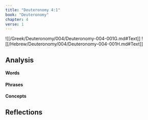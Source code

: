 ```yaml
---
title: "Deuteronomy 4:1"
book: "Deuteronomy"
chapter: 4
verse: 1
---
```

![[/Greek/Deuteronomy/004/Deuteronomy-004-001G.md#Text]]
![[/Hebrew/Deuteronomy/004/Deuteronomy-004-001H.md#Text]]

## Analysis

#### Words

#### Phrases

#### Concepts

## Reflections
